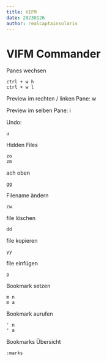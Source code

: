 ```yaml
---
title: VIFM
date: 20230126
author: realcaptainsolaris 
---
```


# VIFM Commander

Panes wechsen

    ctrl + w h 
    ctrl + w l 

Preview im rechten / linken Pane:
    w

Preview im selben Pane:
    i

Undo:

    u

Hidden Files

    zo
    zm

ach oben 
    
    gg

Filename ändern

    cw

file löschen

    dd

file kopieren

    yy

file einfügen

    p

Bookmark setzen

    m n
    m a

Bookmark aurufen

    ' n
    ' a

Bookmarks Übersicht
  
    :marks



